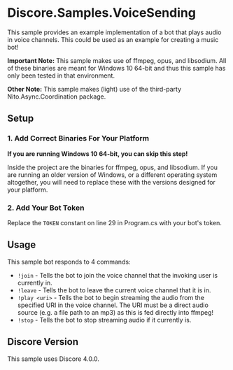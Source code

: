 # Discore.Samples.VoiceSending
This sample provides an example implementation of a bot that plays audio in voice channels. This could be used as an example for creating a music bot!

**Important Note:** This sample makes use of ffmpeg, opus, and libsodium. All of these binaries are meant for Windows 10 64-bit and thus this sample has only been tested in that environment.

**Other Note:** This sample makes (light) use of the third-party Nito.Async.Coordination package.

## Setup

### 1. Add Correct Binaries For Your Platform
**If you are running Windows 10 64-bit, you can skip this step!**

Inside the project are the binaries for ffmpeg, opus, and libsodium. If you are running an older version of Windows, or a different operating system altogether, you will need to replace these with the versions designed for your platform.

### 2. Add Your Bot Token
Replace the `TOKEN` constant on line 29 in Program.cs with your bot's token.

## Usage
This sample bot responds to 4 commands:
- `!join` - Tells the bot to join the voice channel that the invoking user is currently in.
- `!leave` - Tells the bot to leave the current voice channel that it is in.
- `!play <uri>` - Tells the bot to begin streaming the audio from the specified URI in the voice channel. The URI must be a direct audio source (e.g. a file path to an mp3) as this is fed directly into ffmpeg!
- `!stop` - Tells the bot to stop streaming audio if it currently is.

## Discore Version
This sample uses Discore 4.0.0.